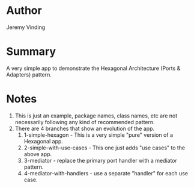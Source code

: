 # Author

Jeremy Vinding

# Summary

A very simple app to demonstrate the Hexagonal Architecture (Ports & Adapters) pattern.

# Notes

1. This is just an example, package names, class names, etc are not necessarily following any kind of recommended pattern.
2. There are 4 branches that show an evolution of the app.
    1. 1-simple-hexagon - This is a very simple "pure" version of a Hexagonal app.
    2. 2-simple-with-use-cases - This one just adds "use cases" to the above app.
    3. 3-mediator - replace the primary port handler with a mediator pattern.
    3. 4-mediator-with-handlers - use a separate "handler" for each use case.
    
